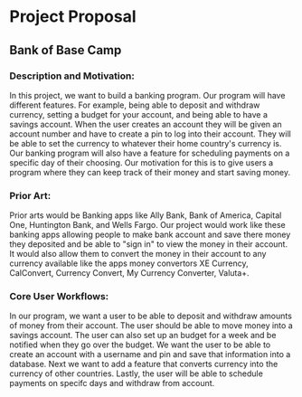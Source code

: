 # Project Proposal 
## Bank of Base Camp
### Description and Motivation:
In this project, we want to build a banking program. Our program will have different features. For example, being able to deposit and withdraw currency, setting a budget for your account, and being able to have a savings account. When the user creates an account they will be given an account number and have to create a pin to log into their account. They will be able to set the currency to whatever their home country's currency is. Our banking program will also have a feature for scheduling payments on a specific day of their choosing. Our motivation for this is to give users a program where they can keep track of their money and start saving money. 

### Prior Art:
Prior arts would be Banking apps like Ally Bank, Bank of America, Capital One, Huntington Bank, and Wells Fargo. Our project would work like these banking apps allowing people to make bank account and save there money they deposited and be able to "sign in" to view the money in their account. It would also allow them to convert the money in their account to any currency available like the apps money convertors XE Currency, CalConvert, Currency Convert, My Currency Converter, Valuta+.

### Core User Workflows:
In our program, we want a user to be able to deposit and withdraw amounts of money from their account. The user should be able to move money into a savings account. The user can also set up an budget for a week and be notified when they go over the budget. We want the user to be able to create an account with a username and pin and save that information into a database. Next we want to add a feature that converts currency into the currency of other countries. Lastly, the user will be able to schedule payments on specifc days and withdraw from account. 